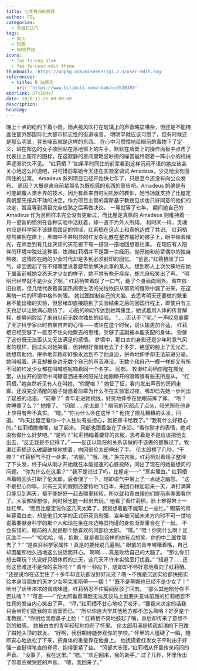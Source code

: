```yaml
---
title: 七年再归的救赎
author: FDL
categories:
  - 命运石之门
tags:
  - 同人
  - 短篇
  - SG世界线
icons:
  - fas fa-cog blue
  - fas fa-user-edit theme
thumbnail: 'https://unpkg.com/mcseekeri@1.2.3/user-edit.svg'
references:
  - title: B 站原文
    url: 'https://www.bilibili.com/read/cv8530389'
abbrlink: 57c294a7
date: 2020-11-25 00:00:00
description:
headimg:
---
```

晚上十点的纽约下着小雨。雨点被风吹打在玻璃上的声音略显嘈杂，但还是不能掩盖住窗外那国际化大都市标志性的街道噪音。
明明早就应该习惯了，但有时候还是那么明显，背景噪音就是这样的东西。
在心中习惯性地给眼前的事物下了定义，站在窗边的女子收回贴在落地窗上的左手，默默在墙壁上的操作面板中点击了代表拉上窗帘的图标，在这寂静的房间里略显吵闹的噪音最终随着一阵小小的机械声逐渐消失不见。
“红莉栖？”如果平时同住的前辈看到这样沉闷不语的她应该会关心地这么问道吧，只可惜前辈她今天还在实验室调试 Amadeus，少见地没有回同住的公寓。
Amadeus 系列项目已经开始快七年了，只是至今还没有向公众发布。
原因？大概是来自前辈那名为既视感的东西的警告吧。Amadeus 的确是有可能颠覆人类世界的技术。因为有着来自时间机器的教训，她当场就支持了比屋定真帆那先按兵不动的决定，作为项目主管的雷斯基宁教授见状也只好同意的他们的决定，暂且等到项目完全成熟之后再做决议。
一等就等了七年。
期间她自己的 Amadeus 作为对照样本完全没有更新过，而比屋定真帆的 Amadeus 则维持着一月一更新的惯例在各种实验中活跃着，却一直不为外人所知。
和时间一样，灵魂也应是科学家不该肆意踏足的领域，红莉栖在这点上和真帆达成了共识。
红莉栖颓然瘫倒在床上，黑暗中不甚明显的红发杂乱散在整齐铺好的被子上，眼中映着微光，在熟悉到有几丝厌烦的天花板下有一搭没一搭地回想着往事。
在理应有人陪伴的环境中独处这种事，牧濑红莉栖并不是第一次经历。抛开她和前辈偶尔的独自熬夜，这情形在她的少女时代却是多到必须封印的回忆。
“爸爸。”红莉栖叹了口气，却回想起了在不知哪里说着要帮他解决此事的某人。想到那人上次欠揍地在她下属面前喊她变态天才少女的样子，她不禁有些牙痒痒，却兀自轻笑出了声。
“明明已经早就不是少女了啊。”
红莉栖笑着叹了一口气，翻了个身面向窗外。窗帘依旧拉着，但几缕代表着美国热闹夜生活的光线依旧从窗帘的缝隙中漏了进来，在这黑暗一片的环境中格外刺眼。
她试图控制自己的大脑，去思考明天还要做的繁重且不能出错的实验，但思绪却直接跳到了实验结束之后的回国行程上，即使只有三天也足以让她满心期待了。
心脏的响动传达到她耳膜里，她试着用人体的传音解释，却瞬间败给了来自以前无数次独处的经验。
“……否认不了呢。”
一声叹息暴露了天才科学家此时自暴自弃的心情——或许在这个时候，说认输更加合适。
红莉栖已经受够了一直忍不住向他飘去的思绪，受够了这副被本能支配的身体。
受够了这份既无法否认又无法满足的感情。
梦境中，那白衣的身影还是少年时意气风发的模样，回过头对她笑着，但转眼好像就老去了十多岁，绝望的脸上了无光芒。
她想帮助他，拼命地奔跑却好像永远到不了他身边，拼命地伸手却无法前进分毫。她叫喊着，声音却被身边无数个自己的声音淹没。无数个和自己一模一样却又有所不同的红发少女都在叫喊或呢喃着同一个名字。
冈部。
牧濑红莉栖惊醒在晨光里，从拉开的窗帘中间肆意洒进来的阳光让她刚睁开的眼睛很有些无所是从。
“红莉栖，”她突然听见有人在叫她，“你醒啦？”
她怔了怔，看向发出声音的房间走廊。还没完全清醒的脑子疑惑着前辈为什么不在实验室过夜，嘴却已先她一步问出了疑惑的话语。
“前辈？”
青年走进她视线，好笑地伸手在她眼前挥了挥。
“哟？你睡傻了么？”
她懵了。
“冈部……伦太郎？”
眼前的冈部点了点头，阳光照在他身上显得有些不真实。
“嗯。”
“你为什么会在这里？”
他挠了挠乱糟糟的头发，回道。
“昨天比屋定看你一个人独处有些担心，就把房卡给我了。”
“我有什么好担心的。”
红莉栖撇撇嘴，坐了起来。
冈部也跟着坐在了床沿。“看你刚才的表情，绝对没有做什么好梦吧。”
“是吗？”红莉栖瞄着要穿的衣服，思考着是不是应该把他支出去，“反正我是不记得了。”
——反正以现在的关系该做的不该做的都做过了。牧濑红莉栖这么破罐破摔地想着，向冈部伦太郎伸出了手。
伦太郎楞了几秒，“干嘛？”
红莉栖气不打一处来，“衣服。”
“哦、哦。”
换完衣服，红莉栖对着镜子整理了下头发，终于向从刚才开始就在本能提速的心脏投降，问出了现在的她最想问的问题。
“你为什么在这里？”
“我不是说过了吗，比屋定——”
“真实理由。”
红莉栖冷着眼回头打断了伦太郎，后者僵了一下，随即语气中带上了一点谜之幽怨。
“这不是担心你嘛。只有三天的假期还要特地飞日本，来回行程加起来一天，满打满算只能见到两天，都不能好好一起去哪里转转，所以就和真由理他们提前来美国看你了。大家都很想你，到时候也能一起出去玩。”
他看了看红莉栖，脸上难得带上一丝红晕。
“而且比屋定说你这几天太累了，我就想着能不能帮上一些忙。”
眼前的青年穿着白衣，却是他们大学的正式研究员制服，当年被问起未来方向时不可一世地说着要献身科学的那个人和现在坐在床边略显拘谨的身影渐渐重合在了一起。
不会有错的，眼前的人就是那个她喜欢的冈部伦太郎。
“噗。”
“喂！你笑什么啊！区区助手——”
“哈哈哈，咳，抱歉，就是看到这样的你有点想笑，你的中二属性哪去了？”
“是疯狂科学家属性！真是的要我说几遍啊。”
眼前的青年嘟囔着嘴，自己却因能和他久违地这么说话而开心。
啊啊……真是败给自己的大脑了。
“那么你们想去哪玩？先说好只限休假的三天，这几天不许来实验室打扰我。”
“知道了……还有这里难道不是你的主场吗？”
青年一秒应下，随即却不怀好意地看向了红莉栖。
“还是说你在这里住了十多年却连玩都没好好玩过？嗯～不愧是沉迷实验都快把实验本身当朋友的天才少女啊克里斯蒂——娜！”
“既不是蒂娜也已经不是少女了！”
听出了话里浓浓的调戏味道，红莉栖忍不住瞬间反驳了回去。
“那么其他部分你不否认咯？”
“可恶——”
伦太郎看着满脸无法反驳马上就要失意体前屈的红莉栖忍不住真的发自内心笑出了声。
“哼，”红莉栖不甘心地咬了咬牙，“要我来决定的话我只会带你们逛我的实验室而已。”
“所以你连大学其他地方都不怎么熟咯？好歹是个准教授。”
“你别给我蹬鼻子上脸！”
红莉栖不爽地鼓起了嘴，身后却传来了意想不到的触感。
她被白衣的青年轻轻地抱在了怀里。
伦太郎用满是稀疏胡渣的下巴蹭了蹭她头顶的软发。
“好啊，我很期待能参观你的学校。”
怀里的人僵硬了一瞬，随即安心地放松了下来，把身体的重量靠在他身上。
他抚摸着红发女子平时由于好强一直挺得笔直的脊背，抱得更紧了些。
“冈部大笨蛋。”红莉栖从怀里传来闷闷的声音。
“没事了，我在这里。”
“嗯。”
“欢迎回来，我的助手。”
过了几秒，怀里传出了带着些微哭腔的声音。
“嗯，我回来了。”